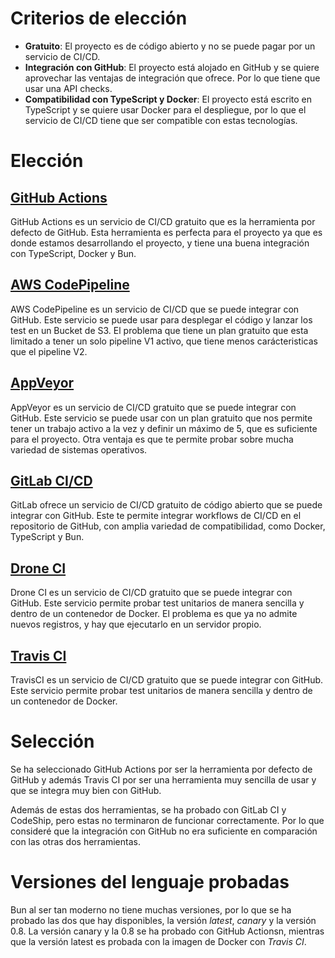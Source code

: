 
# Criterios de elección

- **Gratuito**: El proyecto es de código abierto y no se puede pagar por un servicio de CI/CD.
- **Integración con GitHub**: El proyecto está alojado en GitHub y se quiere aprovechar las 
    ventajas de integración que ofrece. Por lo que tiene que usar una API checks.
- **Compatibilidad con TypeScript y Docker**: El proyecto está escrito en TypeScript y se 
    quiere usar Docker para el despliegue, por lo que el servicio de CI/CD tiene que
    ser compatible con estas tecnologías.

# Elección

## [GitHub Actions](https://docs.github.com/en/actions)

GitHub Actions es un servicio de CI/CD gratuito que es la herramienta por defecto de GitHub.
Esta herramienta es perfecta para el proyecto ya que es donde estamos desarrollando el proyecto,
y tiene una buena integración con TypeScript, Docker y Bun.

## [AWS CodePipeline](https://aws.amazon.com/codepipeline/)

AWS CodePipeline es un servicio de CI/CD que se puede integrar con GitHub. Este servicio
se puede usar para desplegar el código y lanzar los test en un Bucket de S3. El problema
que tiene un plan gratuito que esta limitado a tener un solo pipeline V1 activo, que tiene
menos carácteristicas que el pipeline V2.

## [AppVeyor](https://www.appveyor.com/)

AppVeyor es un servicio de CI/CD gratuito que se puede integrar con GitHub. Este servicio
se puede usar con un plan gratuito que nos permite tener un trabajo activo a la vez
y definir un máximo de 5, que es suficiente para el proyecto. Otra ventaja es que te permite
probar sobre mucha variedad de sistemas operativos.

## [GitLab CI/CD](https://docs.gitlab.com/ee/topics/build_your_application.html)

GitLab ofrece un servicio de CI/CD gratuito de código abierto que se puede integrar con GitHub.
Este te permite integrar workflows de CI/CD en el repositorio de GitHub, con amplia variedad
de compatibilidad, como Docker, TypeScript y Bun.

## [Drone CI](https://www.drone.io/)

Drone CI es un servicio de CI/CD gratuito que se puede integrar con GitHub. Este servicio
permite probar test unitarios de manera sencilla y dentro de un contenedor de Docker. El
problema es que ya no admite nuevos registros, y hay que ejecutarlo en un servidor propio.

## [Travis CI](https://www.travis-ci.com/)

TravisCI es un servicio de CI/CD gratuito que se puede integrar con GitHub. Este servicio
permite probar test unitarios de manera sencilla y dentro de un contenedor de Docker.

# Selección

Se ha seleccionado GitHub Actions por ser la herramienta por defecto de GitHub y además
Travis CI por ser una herramienta muy sencilla de usar y que se integra muy bien con
GitHub.

Además de estas dos herramientas, se ha probado con GitLab CI y CodeShip, pero estas no terminaron
de funcionar correctamente. Por lo que consideré que la integración con GitHub no era suficiente
en comparación con las otras dos herramientas.

# Versiones del lenguaje probadas

Bun al ser tan moderno no tiene muchas versiones, por lo que se ha probado las dos que hay
disponibles, la versión *latest*, *canary* y la versión 0.8.
La versión canary y la 0.8 se ha probado con GitHub Actionsn, mientras que la versión latest es probada
con la imagen de Docker con *Travis CI*.
